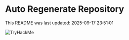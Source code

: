 # Auto Regenerate Repository

This README was last updated: 2025-09-17 23:51:01

 ![TryHackMe](https://tryhackme.com/badge/533634)